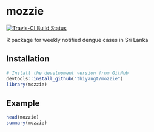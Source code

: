 # mozzie

[![Travis-CI Build Status](https://travis-ci.org/thiyangt/mozzie.svg?branch=master)](https://travis-ci.org/thiyangt/mozzie)

R package for weekly notified dengue cases in Sri Lanka 

## Installation

```R
# Install the development version from GitHub
devtools::install_github("thiyangt/mozzie")
library(mozzie)
```

## Example

```R
head(mozzie)
summary(mozzie)
```
